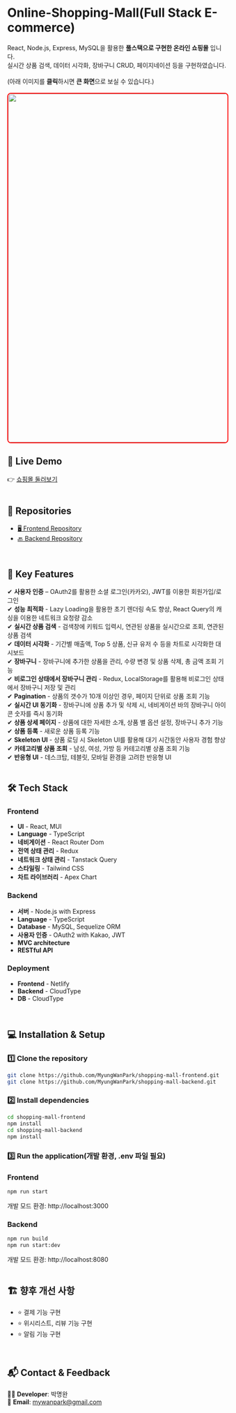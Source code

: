 # Online-Shopping-Mall(Full Stack E-commerce)

React, Node.js, Express, MySQL을 활용한 **풀스택으로 구현한 온라인 쇼핑몰** 입니다. <br/>
실시간 상품 검색, 데이터 시각화, 장바구니 CRUD, 페이지네이션 등을 구현하였습니다. <br/>
<br/>
(아래 이미지를 **클릭**하시면 **큰 화면**으로 보실 수 있습니다.)<br/>
<br/>
<img src="https://github.com/user-attachments/assets/1b621014-112e-4b6c-852b-1bdf0dee9449" width="800" style="border: 2px solid red; border-radius: 8px;"/>

## 🔗 Live Demo <br/>
👉 [쇼핑몰 둘러보기](https://shoppingmall-myungwan.netlify.app/) <br/>
<br/>

## 📂 Repositories <br/>
- [🖥️ Frontend Repository](https://github.com/MyungWanPark/shopping-mall-frontend) <br/>
- [🔙 Backend Repository](https://github.com/MyungWanPark/shopping-mall-backend) <br/>
<br/>

## 🚀 Key Features
✔ **사용자 인증** – OAuth2를 활용한 소셜 로그인(카카오), JWT를 이용한 회원가입/로그인 <br/>
✔ **성능 최적화** - Lazy Loading을 활용한 초기 렌더링 속도 향상, React Query의 캐싱을 이용한 네트워크 요청량 감소<br/>
✔ **실시간 상품 검색** - 검색창에 키워드 입력시, 연관된 상품을 실시간으로 조회, 연관된 상품 검색 <br/>
✔ **데이터 시각화** - 기간별 매출액, Top 5 상품, 신규 유저 수 등을 차트로 시각화한 대시보드 <br/>
✔ **장바구니** - 장바구니에 추가한 상품을 관리, 수량 변경 및 상품 삭제, 총 금액 조회 기능 <br/>
✔ **비로그인 상태에서 장바구니 관리** - Redux, LocalStorage를 활용해 비로그인 상태에서 장바구니 저장 및 관리 <br/>
✔ **Pagination** - 상품의 갯수가 10개 이상인 경우, 페이지 단위로 상품 조회 기능 <br/>
✔ **실시간 UI 동기화** - 장바구니에 상품 추가 및 삭제 시, 네비게이션 바의 장바구니 아이콘 숫자를 즉시 동기화 <br/>
✔ **상품 상세 페이지** - 상품에 대한 자세한 소개, 상품 별 옵션 설정, 장바구니 추가 기능 <br/>
✔ **상품 등록** - 새로운 상품 등록 기능 <br/>
✔ **Skeleton UI** - 상품 로딩 시 Skeleton UI를 활용해 대기 시간동안 사용자 경험 향상 <br/>
✔ **카테고리별 상품 조회** - 남성, 여성, 가방 등 카테고리별 상품 조회 기능 <br/>
✔ **반응형 UI** - 데스크탑, 테블릿, 모바일 환경을 고려한 반응형 UI <br/>
<br/>

## 🛠️ Tech Stack

### Frontend
- **UI** - React, MUI <br/>
- **Language** - TypeScript  <br/>
- **네비게이션** - React Router Dom  <br/>
- **전역 상태 관리** - Redux  <br/>
- **네트워크 상태 관리** - Tanstack Query  <br/>
- **스타일링** - Tailwind CSS <br/> 
- **차트 라이브러리** - Apex Chart <br/>

### Backend
- **서버** - Node.js with Express
- **Language** - TypeScript  <br/>
- **Database** - MySQL, Sequelize ORM
- **사용자 인증** - OAuth2 with Kakao, JWT
- **MVC architecture**
- **RESTful API**

### Deployment
- **Frontend** - Netlify
- **Backend** - CloudType
- **DB** - CloudType
<br/>

## 💻 Installation & Setup

### 1️⃣ Clone the repository

```bash
git clone https://github.com/MyungWanPark/shopping-mall-frontend.git
git clone https://github.com/MyungWanPark/shopping-mall-backend.git
```

### 2️⃣ Install dependencies
```bash
cd shopping-mall-frontend
npm install
cd shopping-mall-backend
npm install
```

### 3️⃣ Run the application(개발 환경, .env 파일 필요)

### Frontend
```bash
npm run start
```
개발 모드 환경: http://localhost:3000

### Backend
```bash
npm run build
npm run start:dev
```

개발 모드 환경: http://localhost:8080
<br/>
<br/>

## 🏗️ 향후 개선 사항
- ⭐ 결제 기능 구현
- ⭐ 위시리스트, 리뷰 기능 구현
- ⭐ 알림 기능 구현
<br/>

## 📬 Contact & Feedback
👨‍💻 **Developer**: 박명완 <br/>
📧 **Email**: mywanpark@gmail.com <br/>
